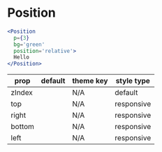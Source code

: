 # Position

```.jsx
<Position
  p={3}
  bg='green'
  position='relative'>
  Hello
</Position>
```

prop | default | theme key | style type
---|---|---|---
zIndex |  | N/A | default
top |  | N/A | responsive
right |  | N/A | responsive
bottom |  | N/A | responsive
left |  | N/A | responsive